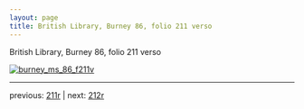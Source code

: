 ```yaml
---
layout: page
title: British Library, Burney 86, folio 211 verso
---
```


British Library, Burney 86, folio 211 verso

[![burney_ms_86_f211v](http://www.homermultitext.org/iipsrv?IIIF=/project/homer/pyramidal/deepzoom/bl/burney86imgs/v1/burney_ms_86_f211v.tif/full/800,/0/default.jpg)](http://www.homermultitext.org/ict2/?urn=urn:cite2:bl:burney86imgs.v1:burney_ms_86_f211v) 

---

previous:  [211r](../211r/) | next: [212r](../212r/)